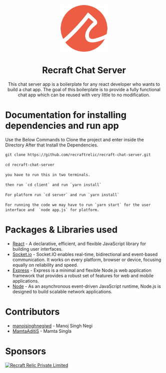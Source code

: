 [<p align="center"><img width="150" src="./icon.png"></p>](https://github.com/recraftrelic/recraft-chat-server/)

<h1 align="center">Recraft Chat Server</h1>

<p align="center">This chat server app is a boilerplate for any react developer who wants to build a chat app. The goal of this boilerplate is to provide a fully functional chat app which can be reused with very little to no modification.</p>

Documentation for installing dependencies and run app 
=======

Use the Below Commands to Clone the project and enter inside the Directory After that Install the Dependencies.

```
git clone https://github.com/recraftrelic/recraft-chat-server.git

cd recraft-chat-server 

you have to run this in two terminals.

then run `cd client` and run `yarn install`

For platform run `cd server` and run `yarn install`

For running the code we may have to run `yarn start` for the user interface and  `node app.js` for platform.

```

Packages & Libraries used
=======

* [React](https://www.npmjs.com/package/react) - A declarative, efficient, and flexible JavaScript library for building user interfaces.
* [Socket.io](https://socket.io/#examples) - Socket.IO enables real-time, bidirectional and event-based communication.
It works on every platform, browser or device, focusing equally on reliability and speed.
* [Express](https://expressjs.com/) - Express is a minimal and flexible Node.js web application framework that provides a robust set of features for web and mobile applications.
* [Node](https://nodejs.org/en/about/) - As an asynchronous event-driven JavaScript runtime, Node.js is designed to build scalable network applications.


Contributors
=======
* [manojsinghnegiwd](https://github.com/manojsinghnegiwd) - Manoj Singh Negi
* [MamtaAditiS](https://github.com/MamtaAditiS) - Mamta Singla

Sponsors
=======
[<img src="http://www.recraftstudio.com/images/logo.png" alt="Recraft Relic Private Limited" width="50"/>](http://www.recraftrelic.com)
